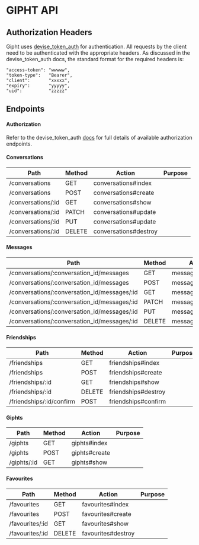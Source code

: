GIPHT API
=========

Authorization Headers
---------------------
Gipht uses [devise_token_auth](https://github.com/lynndylanhurley/devise_token_auth) for authentication.
All requests by the client need to be authenticated with the appropriate headers. As discussed in the devise_token_auth docs, the standard format for the required headers is:


    "access-token": "wwwww",
    "token-type":   "Bearer",
    "client":       "xxxxx",
    "expiry":       "yyyyy",
    "uid":          "zzzzz"



Endpoints
---------

#### Authorization

Refer to the devise_token_auth [docs](https://github.com/lynndylanhurley/devise_token_auth#usage-tldr) for full details of available authorization endpoints.

#### Conversations


| Path               | Method     | Action                | Purpose    
|--------------------|------------|-----------------------|------------
| /conversations     | GET        | conversations#index   |            
| /conversations     | POST       | conversations#create  |            
| /conversations/:id | GET        | conversations#show    |            
| /conversations/:id | PATCH      | conversations#update  |            
| /conversations/:id | PUT        | conversations#update  |            
| /conversations/:id | DELETE     | conversations#destroy |            

#### Messages

| Path                                         | Method     | Action              | Purpose    
|----------------------------------------------|------------|---------------------|------------
| /conversations/:conversation_id/messages     | GET        | messages#index      |            
| /conversations/:conversation_id/messages     | POST       | messages#create     |            
| /conversations/:conversation_id/messages/:id | GET        | messages#show       |            
| /conversations/:conversation_id/messages/:id | PATCH      | messages#update     |            
| /conversations/:conversation_id/messages/:id | PUT        | messages#update     |            
| /conversations/:conversation_id/messages/:id | DELETE     | messages#destroy    |       

#### Friendships

| Path                      | Method     | Action                | Purpose    
|---------------------------|------------|-----------------------|------------
| /friendships              | GET        | friendships#index     |            
| /friendships              | POST       | friendships#create    |            
| /friendships/:id          | GET        | friendships#show      |                    
| /friendships/:id          | DELETE     | friendships#destroy   |     
| /friendships/:id/confirm  | POST       | friendships#confirm   |  

#### Giphts

| Path            | Method     | Action             | Purpose    
|-----------------|------------|--------------------|------------
| /giphts         | GET        | giphts#index       |            
| /giphts         | POST       | giphts#create      |            
| /giphts/:id     | GET        | giphts#show        |    

#### Favourites

| Path                      | Method     | Action                | Purpose    
|---------------------------|------------|-----------------------|------------
| /favourites               | GET        | favourites#index      |            
| /favourites               | POST       | favourites#create     |            
| /favourites/:id           | GET        | favourites#show       |                    
| /favourites/:id           | DELETE     | favourites#destroy    |     
